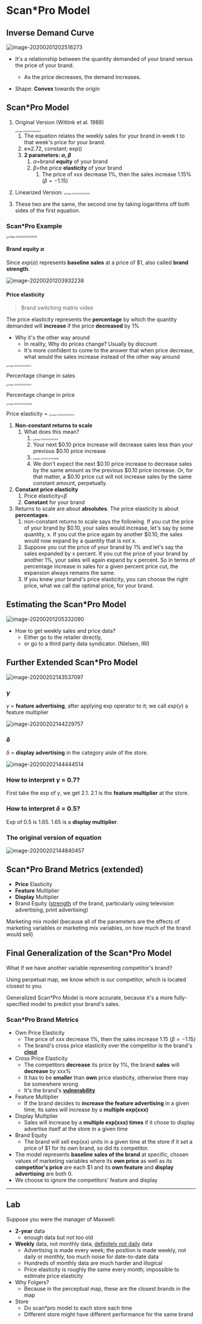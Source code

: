 # Scan*Pro Model

## Inverse Demand Curve

![image-20200201202516273](Module_4_Scan*Pro_Model.assets/image-20200201202516273.png)

- It's a relationship between the quantity demanded of your brand versus the price of your brand. 
  - As the price decreases, the demand increases. 

- Shape: **Convex** towards the origin 

## Scan*Pro Model

1. Original Version (Wittink et al. 1988)

   <img src="Module_4_Scan*Pro_Model.assets/image-20200201203050657.png" alt="image-20200201203050657" style="zoom:33%;" />

   1. The equation relates the weekly sales for your brand in week t to that week's price for your brand. 
   2. e≈2.72, constant; exp()
   3. **2 parameters: $\alpha$, $\beta$** 
      1. $\alpha$=brand **equity** of your brand
      2. $\beta$=the price **elasticity** of your brand
         1. The price of xxx decrease 1%, then the sales increase 1.15% ($\beta=-1.15$) 

2. Linearized Version: <img src="Module_4_Scan*Pro_Model.assets/image-20200201203320594.png" alt="image-20200201203320594" style="zoom:33%;" /> 

3. These two are the same, the second one by taking logarithms off both sides of the first equation. 

### Scan*Pro Example

<img src="Module_4_Scan*Pro_Model.assets/image-20200201203558795.png" alt="image-20200201203558795" style="zoom:40%;" />

#### Brand equity $\alpha$ 

Since $exp(\alpha)$ represents **baseline sales** at a price of \$1, also called **brand strength**. 

![image-20200201203932238](Module_4_Scan*Pro_Model.assets/image-20200201203932238.png)

#### Price elasticity 

> Brand switching matrix video

The price elasticity represents the **percentage** by which the quantity demanded will **increase** if the price **decreased** by 1%

- Why it's the other way around
  - In reality, Why do prices change? Usually by discount 
  - It's more confident to come to the answer that when price decrease, what would the sales increase instead of the other way around

<img src="Module_4_Scan*Pro_Model.assets/image-20200201204146277.png" alt="image-20200201204146277" style="zoom:33%;" />

Percentage change in sales

<img src="Module_4_Scan*Pro_Model.assets/image-20200201204210973.png" alt="image-20200201204210973" style="zoom:33%;" />

Percentage change in price

<img src="Module_4_Scan*Pro_Model.assets/image-20200201204246946.png" alt="image-20200201204246946" style="zoom:33%;" />

Price elasticity = <img src="Module_4_Scan*Pro_Model.assets/image-20200201204302073.png" alt="image-20200201204302073" style="zoom:33%;" />

1. **Non-constant returns to scale**
   1. What does this mean?
      1. <img src="Module_4_Scan*Pro_Model.assets/image-20200201204413914.png" alt="image-20200201204413914" style="zoom:33%;" />
      2. Your next \$0.10 price increase will decrease sales less than your previous ​\$0.10 price increase
      3. <img src="Module_4_Scan*Pro_Model.assets/image-20200201204536894.png" alt="image-20200201204536894" style="zoom:33%;" />
      4. We don't expect the next \$0.10 price increase to decrease sales by the same amount as the previous ​\$0.10 price increase. Or, for that matter, a ​\$0.10 price cut will not increase sales by the same constant amount, perpetually.
2. **Constant price elasticity** 
   1. Price elasticity=$\beta$ 
   2. **Constant** for your brand 
3. Returns to scale are about **absolutes**. The price elasticity is about **percentages**. 
   1. non-constant returns to scale says the following. If you cut the price of your brand by \$0.10, your sales would increase, let's say by some quantity, x. If you cut the price again by another ​\$0.10, the sales would now expand by a quantity that is not x. 
   2. Suppose you cut the price of your brand by 1% and let's say the sales expanded by x percent. If you cut the price of your brand by another 1%, your sales will again expand by x percent. So in terms of percentage increase in sales for a given percent price cut, the expansion always remains the same. 
   3. If you knew your brand's price  elasticity, you can choose the right price, what we call the optimal price, for your brand.

## Estimating the Scan*Pro Model

![image-20200201205332090](Module_4_Scan*Pro_Model.assets/image-20200201205332090.png)

- How to get weekly sales and price data?
  - Either go to the retailer directly, 
  - or go to a third party data syndicator. (Nielsen, IRI)

## Further Extended Scan*Pro Model

![image-20200202143537097](Module_4_Scan*Pro_Model.assets/image-20200202143537097.png)

### $\gamma$ 

$\gamma$ = **feature advertising**, after applying exp operator to it; we call $exp(\gamma)$ a feature multiplier

![image-20200202144229757](Module_4_Scan*Pro_Model.assets/image-20200202144229757.png)

### $\delta$ 

$\delta$ = **display advertising** in the category aisle of the store. 

![image-20200202144444514](Module_4_Scan*Pro_Model.assets/image-20200202144444514.png)

### How to interpret $\gamma$ = 0.7? 

First take the exp of $\gamma$, we get 2.1. 2.1 is the **feature multiplier** at the store. 

### How to interpret $\delta$ = 0.5? 

Exp of 0.5 is 1.65. 1.65 is a **display multiplier**. 

### The original version of equation

![image-20200202144840457](Module_4_Scan*Pro_Model.assets/image-20200202144840457.png)

## Scan*Pro Brand Metrics (extended)

- **Price** Elasticity
- **Feature** Multiplier
- **Display** Multiplier 
- Brand Equity (<u>strength</u> of the brand, particularly using television advertising, print advertising)

Marketing mix model (because all of the parameters are the effects of marketing variables or marketing mix variables, on how much of the brand would sell)

## Final Generalization of the Scan*Pro Model

What if we have another variable representing competitor's brand?

Using perpetual map, we know which is our competitor, which is located closest to you. 

Generalized Scan*Pro Model is more accurate, because it's a more fully-specified model to predict your brand's sales. 

### Scan*Pro Brand Metrics

- Own Price Elasticity
  - The price of xxx decrease 1%, then the sales increase 1.15 ($\beta=-1.15$) 
  - The brand's cross price elasticity over the competitor is the brand's <u>**clout**</u> 
- Cross Price Elasticity
  - The competitors **decrease** its price by 1%, the brand **sales** will **decrease** by xxx%
  - It has to be **smaller** than **own** price elasticity, otherwise there may be somewhere wrong
  - It's the brand's **<u>vulnerability</u>** 
- Feature Multiplier
  - If the brand decides to **increase the feature advertising** in a given time, its sales will increase by a **multiple exp(xxx)**
- Display Multiplier
  - Sales will increase by a **multiple exp(xxx) times** if it chose to display advertise itself at the store in a given time
- Brand Equity
  - The brand will sell exp(xx) units in a given time at the store if it set a price of \$1 for its own brand, so did its competitor. 
- The model represents **baseline sales of the brand** at specific, chosen values of marketing variables where its **own price** as well as its **competitor's price** are each $1 and its **own feature** and **display advertising** are both 0.
- We choose to ignore the competitors' feature and display

-----------

## Lab

Suppose you were the manager of Maxwell: 

- **2-year** data 
  - enough data but not too old
- **Weekly** data, not monthly data, <u>definitely not daily</u> data
  - Advertising is made every week; the position is made weekly, not daily or monthly, too much noise for date-to-date data
  - Hundreds of monthly data are much harder and illogical
  - Price elasticity is roughly the same every month; impossible to estimate price elasticity 
- Why Folgers?
  - Because in the perceptual map, these are the closest brands in the map
- Store
  - Do scan*pro model to each store each time 
  - Different store might have different performance for the same brand


